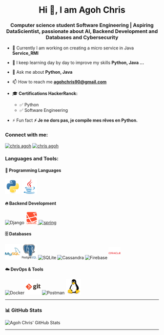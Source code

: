<h1 align="center">Hi 👋, I am Agoh Chris</h1>
<h3 align="center">Computer science student Software Engineering | Aspiring DataScientist, passionate about AI, Backend Development and Databases and Cybersecurity</h3>

- 🔭 Currently I am working on creating a micro service in Java **Service_RMI**

- 🌱 I keep learning day by day to improve my skills **Python, Java ...**

- 💬 Ask me about **Python, Java**

- 📫 How to reach me **agohchris90@gmail.com**

- 🎓 **Certifications HackerRanck:**  
  - ✅ Python  
  - ✅ Software Engineering

- ⚡ Fun fact **⚡ Je ne dors pas, je compile mes rêves en Python.**

<h3 align="left">Connect with me:</h3>
<p align="left">
<a href="https://linkedin.com/in/chris agoh" target="blank"><img align="center" src="https://raw.githubusercontent.com/rahuldkjain/github-profile-readme-generator/master/src/images/icons/Social/linked-in-alt.svg" alt="chris agoh" height="30" width="40" /></a>
<a href="https://www.hackerrank.com/chris agoh" target="blank"><img align="center" src="https://raw.githubusercontent.com/rahuldkjain/github-profile-readme-generator/master/src/images/icons/Social/hackerrank.svg" alt="chris agoh" height="30" width="40" /></a>
</p>

<h3 align="left">Languages and Tools:</h3>

#### 🚀 Programming Languages  
<p align="left">
  <img src="https://raw.githubusercontent.com/devicons/devicon/master/icons/python/python-original.svg" alt="Python" width="50" height="50"/>
  <img src="https://raw.githubusercontent.com/devicons/devicon/master/icons/java/java-original.svg" alt="Java" width="50" height="50"/>
</p>


#### 🔥 Backend Development  
<p align="left">
  <img src="https://cdn.worldvectorlogo.com/logos/django.svg" alt="Django" width="50" height="50"/>
 <a href="https://laravel.com/" target="_blank" rel="noreferrer"> <img src="https://raw.githubusercontent.com/devicons/devicon/master/icons/laravel/laravel-plain-wordmark.svg" alt="laravel" width="40" height="40"/> </a>
  <a href="https://spring.io/"> <img src="https://www.vectorlogo.zone/logos/springio/springio-icon.svg" alt="spring" width="40" height="40"/> </a> <a href="https://www.sqlite.org/" target="_blank" rel="noreferrer"> </a>
</p>




#### 🗄️ Databases  
<p align="left">
  <img src="https://raw.githubusercontent.com/devicons/devicon/master/icons/mysql/mysql-original-wordmark.svg" alt="MySQL" width="50" height="50"/>
  <img src="https://raw.githubusercontent.com/devicons/devicon/master/icons/postgresql/postgresql-original-wordmark.svg" alt="PostgreSQL" width="50" height="50"/>
  <img src="https://www.vectorlogo.zone/logos/sqlite/sqlite-icon.svg" alt="SQLite" width="50" height="50"/>
  <img src="https://www.vectorlogo.zone/logos/apache_cassandra/apache_cassandra-icon.svg" alt="Cassandra" width="50" height="50"/>
  <img src="https://www.vectorlogo.zone/logos/firebase/firebase-icon.svg" alt="Firebase" width="50" height="50"/>
  <a href="https://www.oracle.com/" target="_blank" rel="noreferrer">
    <img src="https://raw.githubusercontent.com/devicons/devicon/master/icons/oracle/oracle-original.svg"
    alt="oracle" width="40" height="40" /> </a>

</p>

#### ☁️ DevOps & Tools  
<p align="left">
  <img src="https://www.vectorlogo.zone/logos/docker/docker-icon.svg" alt="Docker" width="50" height="50"/>
  <img src="https://raw.githubusercontent.com/devicons/devicon/master/icons/git/git-original-wordmark.svg" alt="Git" width="50" height="50"/>
  <img src="https://www.vectorlogo.zone/logos/getpostman/getpostman-icon.svg" alt="Postman" width="50" height="50"/>
  <img src="https://raw.githubusercontent.com/devicons/devicon/master/icons/linux/linux-original.svg" alt="Linux" width="50" height="50"/>
</p>

---

### 📊 GitHub Stats  
![Agoh Chris' GitHub Stats](https://github-readme-stats.vercel.app/api?username=Agohchris&show_icons=true&theme=radical)  

---
